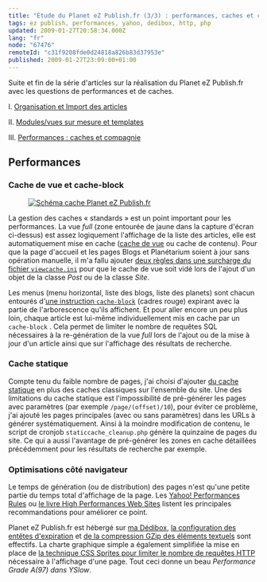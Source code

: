 ```yaml
---
title: "Étude du Planet eZ Publish.fr (3/3) : performances, caches et compagnie"
tags: ez publish, performances, yahoo, dedibox, http, php
updated: 2009-01-27T20:58:34.000Z
lang: "fr"
node: "67476"
remoteId: "c31f9208fde0d24818a826b83d37953e"
published: 2009-01-27T23:09:00+01:00
---
```


Suite et fin de la série d'articles sur la réalisation du Planet eZ Publish.fr avec les questions de performances et de caches.


I. [Organisation et Import des articles](/post/etude-du-planet-ez-publish-fr-1-3-organisation-et-import-des-articles)

II. [Modules/vues sur mesure et templates](/post/etude-du-planet-ez-publish-fr-2-3-modules-vues-et-templates)

III. [Performances : caches et compagnie](/post/etude-du-planet-ez-publish-fr-3-3-performances-caches-et-compagnie)


## Performances


### Cache de vue et cache-block

<figure class="object-center"><a href="/images/schema-cache-planet-ez-publish-fr.png"><img loading="lazy" src="/images/660x/schema-cache-planet-ez-publish-fr.png" alt="Schéma cache Planet eZ Publish.fr">
</a></figure>


La gestion des caches «&nbsp;standards&nbsp;» est un point important pour les
performances. La vue *full* (zone entourée de jaune dans la capture d'écran
ci-dessus) est assez logiquement l'affichage de la liste des articles, elle est
automatiquement mise en cache ([cache de
vue](http://ez.no/doc/ez_publish/technical_manual/4_0/features/view_caching) ou
cache de contenu). Pour que la page d'accueil et les pages Blogs et Planétarium
soient à jour sans opération manuelle, il m'a fallu ajouter [deux règles dans
une surcharge du fichier
<code>viewcache.ini</code>](https://github.com/dpobel/planet-ezpublish.fr/blob/master/legacy/settings/override/viewcache.ini.append.php)
pour que le cache de vue soit vidé lors de l'ajout d'un objet de la classe
*Post* ou de la classe *Site*.


Les menus (menu horizontal, liste des blogs, liste des planets) sont chacun
entourés d'[une instruction
<code>cache-block</code>](http://ez.no/doc/ez_publish/technical_manual/4_0/reference/template_functions/miscellaneous/cache_block)
(cadres rouge) expirant avec la partie de l'arborescence qu'ils affichent. Et
pour aller encore un peu plus loin, chaque article est lui-même individuellement
mis en cache par un <code>cache-block</code> . Cela permet de limiter le nombre
de requêtes SQL nécessaires à la re-génération de la vue *full* lors de l'ajout
ou de la mise à jour d'un article ainsi que sur l'affichage des résultats de
recherche.


### Cache statique


Compte tenu du faible nombre de pages, j'ai choisi d'ajouter [du cache
statique](http://ez.no/developer/articles/ez_publish_performance_optimization_part_3_of_3_practical_cache_and_template_solutions/static_cache)
en plus des caches classiques sur l'ensemble du site. Une des limitations du cache statique est l'impossibilité de pré-générer les
pages avec paramètres (par exemple <code>/page/(offset)/10</code>), pour éviter
ce problème, j'ai ajouté les pages principales (avec ou sans paramètres) dans
les URLs à générer systématiquement. Ainsi à la moindre modification de contenu,
le script de cronjob <code>staticcache_cleanup.php</code> génère la quinzaine de
pages du site. Ce qui a aussi l'avantage de pré-générer les zones en cache
détaillées précédemment pour les résultats de recherche par exemple.


### Optimisations côté navigateur

Le temps de génération (ou de distribution) des pages n'est qu'une petite partie
du temps total d'affichage de la page. Les [Yahoo! Performances
Rules](http://developer.yahoo.com/performance/rules.html) ou [le livre High
Performances Web Sites](/post/livre-high-performances-web-sites) listent les
principales recommandations pour améliorer ce point.


Planet eZ Publish.fr est hébergé sur [ma Dédibox](/post/ez-publish-sur-dedibox),
[la configuration des entêtes
d'expiration](/post/optimiser-son-site-sous-ubuntu-configurer-l-en-tete-expires)
et [de la compression GZip des éléments
textuels](/post/optimiser-son-site-sous-ubuntu-et-ailleurs-compresser-avec-gzip)
sont effectifs. La charte graphique simple a également simplifiée la mise en
place de [la technique CSS Sprites pour limiter le nombre de requêtes
HTTP](/post/optimiser-son-site-limiter-le-nombre-de-requetes-http) nécessaire à
l'affichage d'une page. Tout ceci donne un beau *Performance Grade A(97) dans
YSlow*.

